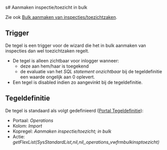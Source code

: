 s# Aanmaken inspectie/toezicht in bulk

Zie ook [Bulk aanmaken van inspecties/toezichtzaken](/probleemoplossing/programmablokken/bulkinspzaken.md).

## Trigger

De tegel is een trigger voor de wizard die het in bulk aanmaken van inspecties dan wel toezichtzaken regelt.

- De tegel is alleen zichtbaar voor inlogger wanneer:
  - deze aan hem/haar is toegekend
  - de evaluatie van het *SQL statement onzichtbaar* bij de tegeldefinitie een waarde ongelijk aan 0 oplevert.
- Een tegel is disabled indien zo aangevinkt bij de tegeldefinitie.

## Tegeldefinitie

De tegel is standaard als volgt gedefinieerd ([Portal Tegeldefinitie](/instellen_inrichten/portaldefinitie/portal_tegel.md)):

- Portaal: *Operations*
- Kolom: *Import*
- Kopregel: *Aanmaken inspectie/toezicht; in bulk*
- Actie: *getFlexList(SysStandardList,nil,nil,,operations_vwfrmbulkinsptoezicht)*
